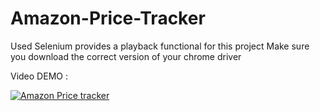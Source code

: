 # Amazon-Price-Tracker

 Used Selenium provides a playback functional for this project
 Make sure you download the correct version of your chrome driver
 

 Video DEMO :
   
   [![Amazon Price tracker ](http://img.youtube.com/vi/n8KkdU98KeQ/0.jpg)](http://www.youtube.com/watch?v=n8KkdU98KeQ "Amazon Price tracker ")
